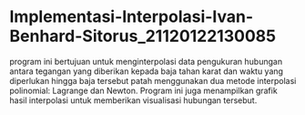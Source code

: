 # Implementasi-Interpolasi-Ivan-Benhard-Sitorus_21120122130085
program ini bertujuan untuk menginterpolasi data pengukuran hubungan antara tegangan yang diberikan kepada baja tahan karat dan waktu yang diperlukan hingga baja tersebut patah menggunakan dua metode interpolasi polinomial: Lagrange dan Newton. Program ini juga menampilkan grafik hasil interpolasi untuk memberikan visualisasi hubungan tersebut.
